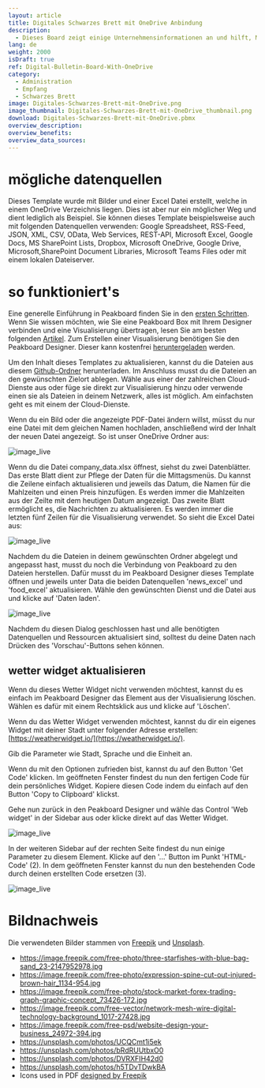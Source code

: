 ```yaml
---
layout: article
title: Digitales Schwarzes Brett mit OneDrive Anbindung
description: 
  - Dieses Board zeigt einige Unternehmensinformationen an und hilft, Mitarbeiter über Neuigkeiten zu informieren. Alle News, Bilder und das PDF können über einen einzelnen OneDrive Order verwaltet werden. Mit diesem Template kannst du deine eigene Digital Signage Anwendung erstellen.
lang: de
weight: 2000
isDraft: true
ref: Digital-Bulletin-Board-With-OneDrive
category:
  - Administration
  - Empfang
  - Schwarzes Brett
image: Digitales-Schwarzes-Brett-mit-OneDrive.png
image_thumbnail: Digitales-Schwarzes-Brett-mit-OneDrive_thumbnail.png
download: Digitales-Schwarzes-Brett-mit-OneDrive.pbmx
overview_description:
overview_benefits:
overview_data_sources:
---
```


# mögliche datenquellen

Dieses Template wurde mit Bilder und einer Excel Datei erstellt, welche in einem OneDrive Verzeichnis liegen. Dies ist aber nur ein möglicher Weg und dient lediglich als Beispiel. Sie können dieses Template beispielsweise auch mit folgenden Datenquellen verwenden: Google Spreadsheet, RSS-Feed, JSON, XML, CSV, OData, Web Services, REST-API, Microsoft Excel, Google Docs, MS SharePoint Lists, Dropbox, Microsoft OneDrive, Google Drive, Microsoft,SharePoint Document Libraries, Microsoft Teams Files oder mit einem lokalen Dateiserver.

# so funktioniert's

Eine generelle Einführung in Peakboard finden Sie in den [ersten Schritten](https://peakboard.rocks/erste-schritte). Wenn Sie wissen möchten, wie Sie eine Peakboard Box mit Ihrem Designer verbinden und eine Visualisierung übertragen, lesen Sie am besten folgenden [Artikel](https://peakboard.rocks/anschliessen). Zum Erstellen einer Visualisierung benötigen Sie den Peakboard Designer. Dieser kann kostenfrei [heruntergeladen](https://peakboard.com/peakboard-designer/?utm_campaign=templates&utm_medium=description_link&utm_source=templates_overview) werden.

Um den Inhalt dieses Templates zu aktualisieren, kannst du die Dateien aus diesem [Github-Ordner](https://github.com/Peakboard/peakboard-templates.github.io/tree/master/_templates/Digital-Bulletin-Board-With-OneDrive/data-files) herunterladen. Im Anschluss musst du die Dateien an den gewünschten Zielort ablegen. Wähle aus einer der zahlreichen Cloud-Dienste aus oder füge sie direkt zur Visualisierung hinzu oder verwende einen sie als Dateien in deinem Netzwerk, alles ist möglich. Am einfachsten geht es mit einem der Cloud-Dienste.

Wenn du ein Bild oder die angezeigte PDF-Datei ändern willst, müsst du nur eine Datei mit dem gleichen Namen hochladen, anschließend wird der Inhalt der neuen Datei angezeigt. So ist unser OneDrive Ordner aus:

![image_live](img/OneDrive-Data-Overview.png)

Wenn du die Datei company_data.xlsx öffnest, siehst du zwei Datenblätter. Das erste Blatt dient zur Pflege der Daten für die Mittagsmenüs. Du kannst die Zeilene einfach aktualisieren und jeweils das Datum, die Namen für die Mahlzeiten und einen Preis hinzufügen. Es werden immer die Mahlzeiten aus der Zeilte mit dem heutigen Datum angezeigt. Das zweite Blatt ermöglicht es, die Nachrichten zu aktualisieren. Es werden immer die letzten fünf Zeilen für die Visualisierung verwendet. So sieht die Excel Datei aus:

![image_live](img/Excel-Data-Structure.png)

Nachdem du die Dateien in deinem gewünschten Ordner abgelegt und angepasst hast, musst du noch die Verbindung von Peakboard zu den Dateien herstellen. Dafür musst du im Peakboard Designer dieses Template öffnen und jeweils unter Data die beiden Datenquellen 'news_excel' und 'food_excel' aktualisieren. Wähle den gewünschten Dienst und die Datei aus und klicke auf 'Daten laden'.

![image_live](img/Excel-Data-Source-Selection.png)

Nachdem du diesen Dialog geschlossen hast und alle benötigten Datenquellen und Ressourcen aktualisiert sind, solltest du deine Daten nach Drücken des 'Vorschau'-Buttons sehen können.

## wetter widget aktualisieren

Wenn du dieses Wetter Widget nicht verwenden möchtest, kannst du es einfach im Peakboard Designer das Element aus der Visualisierung löschen. Wählen es dafür mit einem Rechtsklick aus und klicke auf 'Löschen'.

Wenn du das Wetter Widget verwenden möchtest, kannst du dir ein eigenes Widget mit deiner Stadt unter folgender Adresse erstellen: [https://weatherwidget.io/](https://weatherwidget.io/).

Gib die Parameter wie Stadt, Sprache und die Einheit an.

Wenn du mit den Optionen zufrieden bist, kannst du auf den Button 'Get Code' klicken. Im geöffneten Fenster findest du nun den fertigen Code für dein persönliches Widget. Kopiere diesen Code indem du einfach auf den Button 'Copy to Clipboard' klickst.

Gehe nun zurück in den Peakboard Designer und wähle das Control 'Web widget' in der Sidebar aus oder klicke direkt auf das Wetter Widget. 

![image_live](img/select_weather_widget.gif)

In der weiteren Sidebar auf der rechten Seite findest du nun einige Parameter zu diesem Element. Klicke auf den '...' Button im Punkt 'HTML-Code' (2). In dem geöffneten Fenster kannst du nun den bestehenden Code durch deinen erstellten Code ersetzen (3). 

![image_live](img/web_widget_code.png)

# Bildnachweis

Die verwendeten Bilder stammen von [Freepik](http://freepik.com/) und [Unsplash](https://unsplash.com/). 

- https://image.freepik.com/free-photo/three-starfishes-with-blue-bag-sand_23-2147952978.jpg
- https://image.freepik.com/free-photo/expression-spine-cut-out-injured-brown-hair_1134-954.jpg
- https://image.freepik.com/free-photo/stock-market-forex-trading-graph-graphic-concept_73426-172.jpg
- https://image.freepik.com/free-vector/network-mesh-wire-digital-technology-background_1017-27428.jpg
- https://image.freepik.com/free-psd/website-design-your-business_24972-394.jpg
- https://unsplash.com/photos/UCQCmt1i5ek
- https://unsplash.com/photos/bRdRUUtbxO0
- https://unsplash.com/photos/DVRXFIH42d0
- https://unsplash.com/photos/h5TDvTDwkBA
- Icons used in PDF [designed by Freepik](http://freepik.com/)